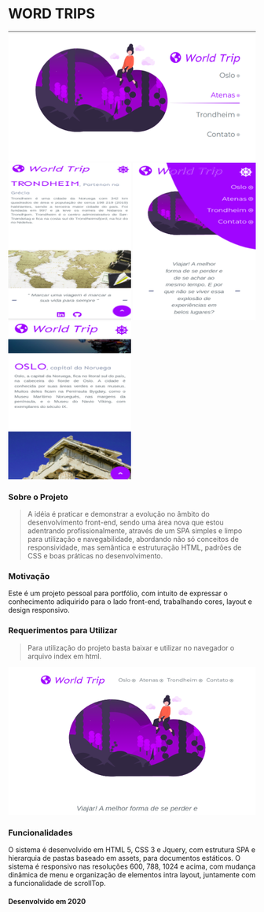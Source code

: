 # WORD TRIPS
<section data-markdown>
  
  ![Screen 01](https://github.com/NathanaelCruz/images_resource_projects/blob/master/Images/screen_WT_01.png)
  <img src="https://github.com/NathanaelCruz/images_resource_projects/blob/master/Images/screen_WT_06.png" width="250" height="320"/>
  <img src="https://github.com/NathanaelCruz/images_resource_projects/blob/master/Images/screen_WT_03.png" width="250" height="320"/>
  <img src="https://github.com/NathanaelCruz/images_resource_projects/blob/master/Images/screen_WT_04.png" width="250" height="320"/>
  
</section>

### Sobre o Projeto
> A idéia é praticar e demonstrar a evolução no âmbito do desenvolvimento front-end, sendo uma área nova que estou adentrando profissionalmente, através de um SPA simples e limpo para utilização e navegabilidade, abordando não só conceitos de responsividade, mas semântica e estruturação HTML, padrões de CSS e boas práticas no desenvolvimento.


### Motivação
Este é um projeto pessoal para portfólio, com intuito de expressar o conhecimento adiquirido para o lado front-end, trabalhando cores, layout e design responsivo.

### Requerimentos para Utilizar
> Para utilização do projeto basta baixar e utilizar no navegador o arquivo index em html.


<section data-markdown>
  
  <img src="https://github.com/NathanaelCruz/images_resource_projects/blob/master/Images/screen_WT_05.png" width="570" height="300" />
  
</section>

### Funcionalidades
O sistema é desenvolvido em HTML 5, CSS 3 e Jquery, com estrutura SPA e hierarquia de pastas baseado em assets, para documentos estáticos. O sistema é responsivo nas resoluções 600, 788, 1024 e acima, com mudança dinâmica de menu e organização de elementos intra layout, juntamente com a funcionalidade de scrollTop.

#### Desenvolvido em 2020
